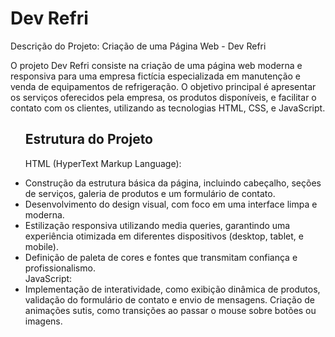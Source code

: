 <h1>Dev Refri</h1>
<p>Descrição do Projeto: Criação de uma Página Web - Dev Refri</p>
<p>O projeto Dev Refri consiste na criação de uma página web moderna e responsiva para uma empresa fictícia especializada em manutenção e venda de equipamentos de refrigeração. O objetivo principal é apresentar os serviços oferecidos pela empresa, os produtos disponíveis, e facilitar o contato com os clientes, utilizando as tecnologias HTML, CSS, e JavaScript.</p>
<ul>
<h2>Estrutura do Projeto</h2>

HTML (HyperText Markup Language):

<li>Construção da estrutura básica da página, incluindo cabeçalho, seções de serviços, galeria de produtos e um formulário de contato.<br>

<li>Desenvolvimento do design visual, com foco em uma interface limpa e moderna.
<li>Estilização responsiva utilizando media queries, garantindo uma experiência otimizada em diferentes dispositivos (desktop, tablet, e mobile).
<li>Definição de paleta de cores e fontes que transmitam confiança e profissionalismo.
<br>JavaScript:

<li>Implementação de interatividade, como exibição dinâmica de produtos, validação do formulário de contato e envio de mensagens.
Criação de animações sutis, como transições ao passar o mouse sobre botões ou imagens.
</ul>

